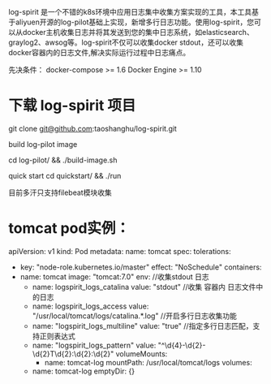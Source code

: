 log-spirit 是一个不错的k8s环境中应用日志集中收集方案实现的工具，本工具基于aliyuen开源的log-pilot基础上实现，新增多行日志功能。使用log-spirit，您可以从docker主机收集日志并将其发送到您的集中日志系统，如elasticsearch、graylog2、awsog等。log-spirit不仅可以收集docker stdout，还可以收集docker容器内的日志文件,解决实际运行过程中日志痛点。

先决条件：
    docker-compose >= 1.6
    Docker Engine >= 1.10
    

# 下载 log-spirit 项目

git clone  git@github.com:taoshanghu/log-spirit.git

build log-pilot image

cd log-pilot/ && ./build-image.sh

quick start
cd quickstart/ && ./run

目前多汗只支持filebeat模块收集

# tomcat pod实例：
apiVersion: v1
kind: Pod
metadata:
name: tomcat
spec:
tolerations:
- key: "node-role.kubernetes.io/master"
  effect: "NoSchedule"
containers:
- name: tomcat
  image: "tomcat:7.0"
  env:
  //收集stdout 日志
  - name: logspirit_logs_catalina
    value: "stdout"
  //收集 容器内 日志文件中的日志
  - name: logspirit_logs_access
    value: "/usr/local/tomcat/logs/catalina.*.log"
  //开启多行日志收集功能
  - name: "logspirit_logs_multiline"
    value: "true"
  //指定多行日志匹配，支持正则表达式
  - name: "logspirit_logs_pattern"
    value: "^\d{4}\-\d{2}\-\d{2}T\d{2}\:\d{2}\:\d{2}"
  volumeMounts:
    - name: tomcat-log
      mountPath: /usr/local/tomcat/logs
volumes:
  - name: tomcat-log
    emptyDir: {}

